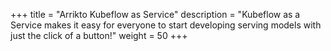 +++
title = "Arrikto Kubeflow as Service"
description = "Kubeflow as a Service makes it easy for everyone to start developing serving models with just the click of a button!"
weight = 50
+++
